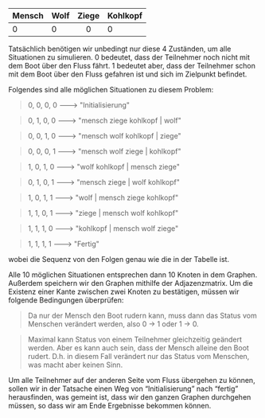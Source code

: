 | Mensch | Wolf | Ziege | Kohlkopf
| -------|------|:----: | --------
|   0    |   0  |   0   |    0

Tatsächlich benötigen wir unbedingt nur diese 4 Zuständen, um alle Situationen zu simulieren. 0 bedeutet, dass der Teilnehmer noch nicht mit dem Boot über den Fluss fährt. 1 bedeutet aber, dass der Teilnehmer schon mit dem Boot über den Fluss gefahren ist und sich im Zielpunkt befindet.

Folgendes sind alle möglichen Situationen zu diesem Problem: 

> 0, 0, 0, 0	--->  "Initialisierung"

> 0, 1, 0, 0	--->  "mensch ziege kohlkopf | wolf"

> 0, 0, 1, 0 	---> "mensch wolf kohlkopf | ziege"

> 0, 0, 0, 1	--->  "mensch wolf ziege | kohlkopf"

> 1, 0, 1, 0	--->  "wolf kohlkopf | mensch ziege"

> 0, 1, 0, 1 	---> "mensch ziege | wolf kohlkopf"

> 1, 0, 1, 1 	---> "wolf | mensch ziege kohlkopf"

> 1, 1, 0, 1 	---> "ziege | mensch wolf kohlkopf"

> 1, 1, 1, 0	--->  "kohlkopf | mensch wolf ziege"

> 1, 1, 1, 1 	--->  "Fertig"

wobei die Sequenz von den Folgen genau wie die in der Tabelle ist.

Alle 10 möglichen Situationen entsprechen dann 10 Knoten in dem Graphen. Außerdem speichern wir den Graphen mithilfe der Adjazenzmatrix. Um die Existenz einer Kante zwischen zwei Knoten zu bestätigen, müssen wir folgende Bedingungen überprüfen:
> Da nur der Mensch den Boot rudern kann, muss dann das Status vom Menschen verändert werden, also 0 -> 1 oder 1 -> 0. 

>Maximal kann Status von einem Teilnehmer gleichzeitig geändert werden. Aber es kann auch sein, dass der Mensch alleine den Boot rudert. D.h. in diesem Fall verändert nur das Status vom Menschen, was macht aber keinen Sinn.

Um alle Teilnehmer auf der anderen Seite vom Fluss übergehen zu können, sollen wir in der Tatsache einen Weg von “Initialisierung” nach “fertig” herausfinden, was gemeint ist, dass wir den ganzen Graphen durchgehen müssen, so dass wir am Ende Ergebnisse bekommen können.


